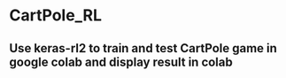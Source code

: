 # CartPole_RL
## Use keras-rl2 to train and test CartPole game in google colab and display result in colab
